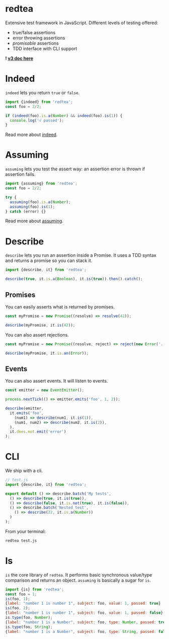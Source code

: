 redtea
===

Extensive test framework in JavaScript. Different levels of testing offered:

- true/false assertions
- error throwing assertions
- *promisable* assertions
- TDD interface with CLI support

**! [v3 doc here](https://github.com/co2-git/redtea/tree/25e97338ead5c53683f4e9ee9a5fb19428a411bb)**

# Indeed

`indeed` lets you return `true` or `false`.

```javascript
import {indeed} from 'redtea';
const foo = 2/2;

if (indeed(foo).is.a(Number) && indeed(foo).is(1)) {
  console.log('√ passed');
}
```

Read more about [indeed](doc/Indeed.md).

# Assuming

`assuming` lets you test the assert way: an assertion error is thrown if assertion fails.

```javascript
import {assuming} from 'redtea';
const foo = 2/2;

try {
  assuming(foo).is.a(Number);
  assuming(foo).is(1);
} catch (error) {}
```

Read more about [assuming](doc/Assuming.md).

# Describe

`describe` lets you run an assertion inside a Promise.
It uses a TDD syntax and returns a promise so you can stack it.

```javascript
import {describe, it} from 'redtea';

describe(true, it.is.a(Boolean), it.is(true)).then().catch();
```

## Promises

You can easily asserts what is returned by promises.

```javascript
const myPromise = new Promise((resolve) => resolve(42));

describe(myPromise, it.is(42));
```

You can also assert rejections.

```javascript
const myPromise = new Promise((resolve, reject) => reject(new Error('...')));

describe(myPromise, it.is.an(Error));
```

## Events

You can also assert events. It will listen to events.

```javascript
const emitter = new EventEmitter();

process.nextTick(() => emitter.emits('foo', 1, 2));

describe(emitter,
  it.emits('foo',
    (num1) => describe(num1, it.is(1)),
    (num1, num2) => describe(num2, it.is(2)),
  ),
  it.does.not.emit('error')
);
```

# CLI

We ship with a cli.

```javascript
// test.js
import {describe, it} from 'redtea';

export default () => describe.batch('My tests',
  () => describe(true, it.is(true)),
  () => describe(false, it.is.not(true), it.is(false)),
  () => describe.batch('Nested test',
    () => describe(22, it.is.a(Number))
  )
);

```

From your terminal:

```bash
redtea test.js
```

# Is

`is` the core library of `redtea`. It performs basic synchronous value/type comparison and returns an object. `assuming` is basically a sugar for `is`.

```javascript
import {is} from 'redtea';
const foo = 1;
is(foo, 1);
{label: "number 1 is number 1", subject: foo, value: 1, passed: true}
is(foo, 2);
{label: "number 1 is number 1", subject: foo, value: 1, passed: false}
is.type(foo, Number);
{label: "number 1 is a Number", subject: foo, type: Number, passed: true}
is.type(foo, String);
{label: "number 1 is a Number", subject: foo, type: String, passed: false}
```
